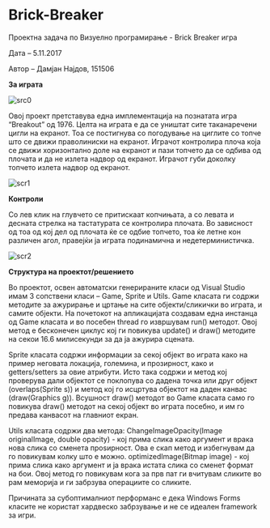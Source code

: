# Brick-Breaker
Проектна задача по Визуелно програмирање - Brick Breaker игра

Дата – 5.11.2017

Автор – Дамјан Најдов, 151506


**За играта**

![src0](http://i.pi.gy/kQZ8.png)

Овој проект претставува една имплементација на познатата игра “Breakout” од 1976. Целта на играта е да се уништат сите таканаречени цигли на екранот. Тоа се постигнува со погодување на циглите со топче што се движи праволиниски на екранот. Играчот контролира плоча која се движи хоризонтално доле на екранот и пази топчето да се одбива од плочата и да не излета надвор од екранот. Играчот губи доколку топчето излета надвор од екранот.

![scr1](http://i.pi.gy/xxGb.png)

**Контроли**

Со лев клик на глувчето се притискаат копчињата, а со левата и десната стрелка на тастатурата се контролира плочата. Во зависност од тоа од кој дел од плочата ќе се одбие топчето, тоа ќе летне кон различен агол, правејќи ја играта подинамична и недетерминистичка.

![scr2](http://i.pi.gy/bLYZ.png)

**Структура на проектот/решението**

Во проектот, освен автоматски генерираните класи од Visual Studio имам 3 сопствени класи – Game, Sprite и Utils. Game класата ги содржи методите за ажурирање и цртање на сите објекти/сликички во играта, и самите објекти. На почетокот на апликацијата создавам една инстанца од Game класата и во посебен thread го извршувам run() методот. Овој метод е бесконечен циклус кој ги повикува update() и draw() методите на секои 16.6 милисекунди за да ја ажурира сцената.

Sprite класата содржи информации за секој објект во играта како на пример неговата локација, големина, и прозирност, како и  getters/setters за овие атрибути. Исто така содржи и метод кој проверува дали објектот се поклопува со дадена точка или друг објект (overlaps(Sprite s)) и метод кој го исцртува објектот на даден канвас (draw(Graphics g)). Всушност draw() методот во Game класата само го повикува draw() методот на секој објект во играта посебно, и им го предава канвасот на главниот екран.

Utils класата содржи два метода: 
ChangeImageOpacity(Image originalImage, double opacity) - кој прима слика како аргумент и врака нова слика со сменета проѕирност. Ова е скап метод и избегнувам да го повикувам колку што е можно.
optimizedImage(Bitmap image) - кој прима слика како аргумент и ја врака истата слика со сменет формат на бои. Овој метод го повикувам кога за прв пат ги вчитувам сликите во рам меморија и ги забрзува операциите со сликите.

Причината за субоптималниот перформанс е дека Windows Forms класите не користат хардвеско забрзување и не се идеален framework за игри.
